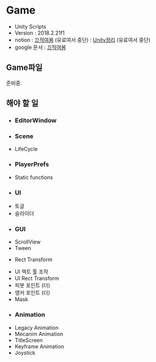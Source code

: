 # Game
- Unity Scripts
- Version : 2018.2.21f1
- notion      : [끄적여봄](https://www.notion.so/until-4-20-21-40-491d586d1f31445ba3906372ba3ff61e) (유료여서 중단)
            : [Unity정리](https://www.notion.so/Unity-34ef117d38de48a8bdddfede1b2ad9b8) (유료여서 중단)
- google 문서 : [끄적여봄](https://docs.google.com/document/d/1fYwzi-WAzHFp9DKAhanzCG9IU-MZUK3upFgZOJJQz_U/edit?usp=sharing)

## Game파일
준비중.

## 해야 할 일

+ ### EditorWindow

+ ### Scene
- LifeCycle

+ ### PlayerPrefs
- Static functions

+ ### UI
- 토글
- 슬라이더

+ ### GUI
- ScrollView
- Tween

+ Rect Transform
- UI 렉트 툴 조작
- UI Rect Transform
- 피봇 포인트 (더)
- 앵커 포인트 (더)
- Mask

+ ### Animation
- Legacy Animation
- Mecanim Animation
- TitleScreen
- Keyframe Animation
- Joystick


